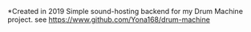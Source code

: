 *Created in 2019
Simple sound-hosting backend for my Drum Machine project.
see https://www.github.com/Yona168/drum-machine
